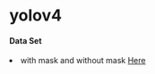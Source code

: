 # yolov4

<h4>Data Set</h4>
<li>with mask and without mask <a href="https://www.kaggle.com/datasets/techzizou/labeled-mask-dataset-yolo-darknet?resource=download">Here</a></li>
